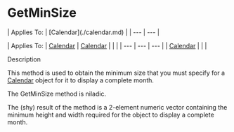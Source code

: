 




<h1 class="heading"><span class="name">GetMinSize</span></h1>
| Applies To: | [Calendar](./calendar.md) |
| --- | ---  |

| Applies To: | [Calendar](./calendar.md) | [Calendar](./calendar.md) |  |  |
| --- | --- | ---  |
| [Calendar](./calendar.md) |  |  |


Description


This method is used to obtain the minimum size that you must specify for a [Calendar](./calendar.md) object for it to display a complete month.


The GetMinSize method is niladic.


The (shy) result of the method is a 2-element numeric vector containing the minimum height and width required for the object to display a complete month.



